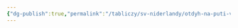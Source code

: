 ```yaml
---
{"dg-publish":true,"permalink":"/tabliczy/sv-niderlandy/otdyh-na-puti-v-egipet/","dgPassFrontmatter":true}
---
```



